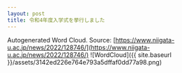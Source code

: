 ```yaml
---
layout: post
title: 令和4年度入学式を挙行しました
---
```

Autogenerated Word Cloud.
Source\: [https://www.niigata-u.ac.jp/news/2022/128746/](https://www.niigata-u.ac.jp/news/2022/128746/)
![WordCloud]({{ site.baseurl }}/assets/3142ed226e764e793a5dffaf0dd77a98.png)